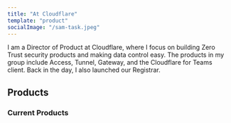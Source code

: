 ```yaml
---
title: "At Cloudflare"
template: "product"
socialImage: "/sam-task.jpeg"
---
```


I am a Director of Product at Cloudflare, where I focus on building Zero Trust security products and making data control easy. The products in my group include Access, Tunnel, Gateway, and the Cloudflare for Teams client. Back in the day, I also launched our Registrar.

## Products

### Current Products
<ProductGrid/>